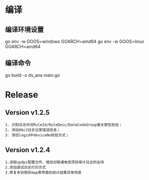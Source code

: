 # 编译
## 编译环境设置
go env -w GOOS=windows GOARCH=amd64
go env -w GOOS=linux GOARCH=amd64

## 编译命令
go build -o ds_ana main.go

# Release

## Version v1.2.5
    1. 识别日志中对RuleId/RuleDesc/DataCodeGroup做关联性校验；
    2. 添加06c3日志记录错误信息；
    3. 添加logid中deviceNo校验方式；

## Version v1.2.4
    1.读取updpi配置文件，增加对联通电信项目审计日志的支持
    2.添加调试日志打印方式
    3.修复多协程存map表导致的统计结果异常场景
    
